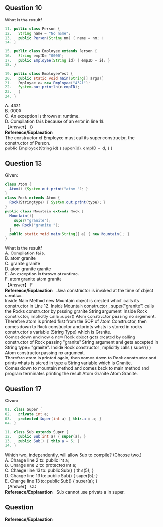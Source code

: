 ## Question 10
What is the result?  
```java
11. public class Person {
12.   String name = "No name";
13.   public Person(String nm) { name = nm; }
14. }

15. public class Employee extends Person {
16.   String empID= "0000";
17.   public Employee(String id) { empID = id; }
18. }

19. public class EmployeeTest {
20.   public static void main(String[] args){
21.   Employee e= new Employee("4321");
22.   System.out.println(e.empID);
23.   }
24. }
```
A. 4321  
B. 0000  
C. An exception is thrown at runtime.  
D. Compilation fails because of an error in line 18.  
【Answer】 D  
**Reference/Explanation**  
The constructor of Employee must call its super constructor, the constructor of Person.  
public Employee(String id) { super(id); empID = id; } }  

## Question 13
Given:
```java
class Atom {
  Atom() {System.out.print("atom "); }
}
class Rock extends Atom {
  Rock(Stringtype) { System.out.print(type); }
}
public class Mountain extends Rock {
  Mountain(){
    super("granite");
    new Rock("granite ");
  }
  public static void main(String[] a) { new Mountain(); }
}
```
What is the result?  
A. Compilation fails.  
B. atom granite  
C. granite granite  
D. atom granite granite  
E. An exception is thrown at runtime.  
F. atom granite atom granite  
【Answer】 F  
**Reference/Explanation**  
Java constructor is invoked at the time of object creation.  
Inside Main Method new Mountain object is created which calls its constructor in Line 12. Inside Mountain constructor , super("granite") calls the Rocks constructor by passing granite String argument. Inside Rock constructor, implicitly calls super() Atom constructor passing no argument.  
Therefore atom is printed first from the SOP of Atom Constructor, then comes down to Rock constructor and prints whats is stored in rocks constructor's variable (String Type) which is Granite.  
Comes down and now a new Rock object gets created by calling constructor of Rock passing "granite" String argument and gets accepted in String type= "granite". Inside Rock constructor ,implicitly calls ( super() ) Atom constructor passing no argument.  
Therefore atom is printed again, then comes down to Rock constructor and prints whats is stored in type a String variable which is Granite.  
Comes down to mountain method and comes back to main method and program terminates printing the result Atom Granite Atom Granite.  

## Question 17
Given:
```java
01. class Super {
02.   private int a;
03.   protected Super(int a) { this.a = a; }
04. }

11. class Sub extends Super {
12.   public Sub(int a) { super(a); }
13.   public Sub() { this.a = 5; }
14. }
```
Which two, independently, will allow Sub to compile? (Choose two.)  
A. Change line 2 to: public int a;  
B. Change line 2 to: protected int a;  
C. Change line 13 to: public Sub() { this(5); }  
D. Change line 13 to: public Sub() { super(5); }    
E. Change line 13 to: public Sub() { super(a); }  
【Answer】 CD  
**Reference/Explanation**  
Sub cannot use private a in super.  

## Question 

**Reference/Explanation**  


